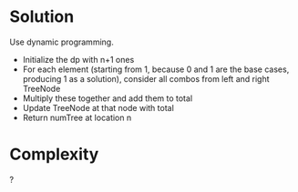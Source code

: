 # Solution
Use dynamic programming.
- Initialize the dp with n+1 ones
- For each ​element (starting from 1, because 0 and 1 are the base cases, producing 1 as a solution), consider all combos from left and right TreeNode
- Multiply these together and add them to total
- Update TreeNode at that node with total
- Return numTree at location n

# Complexity
?
